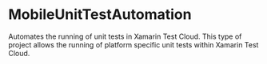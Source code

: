 # MobileUnitTestAutomation
Automates the running of unit tests in Xamarin Test Cloud. This type of project allows the running of platform specific unit tests within Xamarin Test Cloud.
